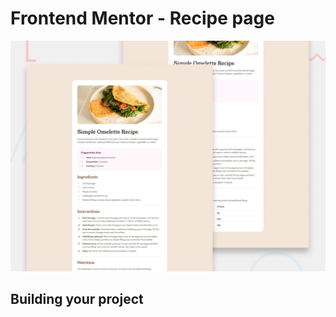# Frontend Mentor - Recipe page

![Design preview for the Recipe page coding challenge](./design/desktop-preview.jpg)


## Building your project



